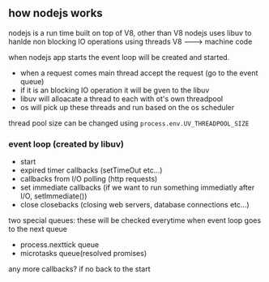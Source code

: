 ## how nodejs works

nodejs is a run time built on top of V8, other than V8 nodejs uses libuv to hanlde non blocking IO operations using threads
 V8 ---> machine code

when nodejs app starts the event loop will be created and started.

- when a request comes main thread accept the request (go to the event queue)
- if it is an blocking IO operation it will be gven to the libuv
- libuv will alloacate a thread to each with ot's own threadpool
- os will pick up these threads and run based on the os scheduler

thread pool size can be changed using `process.env.UV_THREADPOOL_SIZE` 


### event loop (created by libuv)

- start
- expired timer callbacks (setTimeOut etc...)
- callbacks from I/O polling (http requests)
- set immediate callbacks (if we want to run something immediatly after I/O, setImmediate())
- close closebacks (closing web servers, database connections etc...)

two special queues: these will be checked everytime when event loop goes to the next queue
- process.nexttick queue
- microtasks queue(resolved promises)

any more callbacks? if no back to the start

